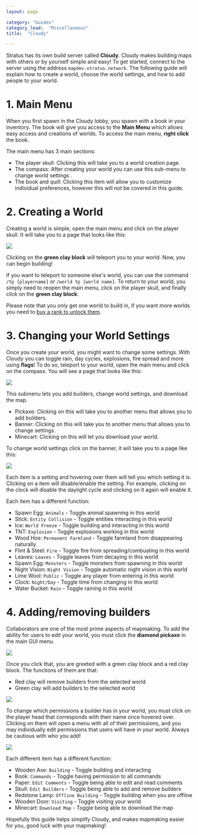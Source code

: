 ```yaml
---
layout: page

category: "Guides"
category_lead:  "Miscellaneous"
title:  "Cloudy"

---
```


Stratus has its own build server called **Cloudy**. Cloudy makes building maps with others or by yourself simple and easy! To get started, connect to the server using the address `mapdev.stratus.network`. The following guide will explain how to create a world, choose the world settings, and how to add people to your world.

# 1. Main Menu

When you first spawn in the Cloudy lobby, you spawn with a book in your inventory. The book will give you access to the **Main Menu** which allows easy access and creations of worlds. To access the main menu, **right click** the book. 
 
The main menu has 3 main sections:
 
- The player skull: Clicking this will take you to a world creation page.
- The compass: After creating your world you can use this sub-menu to change world settings .
- The book and quill: Clicking this item will allow you to customize individual preferences, however this will not be covered in this guide.

# 2. Creating a World

Creating a world is simple, open the main menu and click on the player skull. It will take you to a page that looks like this:

<img src="http://i.imgur.com/BeDdHJi.png"/>

Clicking on the **green clay block** will teleport you to your world. Now, you can begin building!
 
If you want to teleport to someone else's world, you can use the command `/tp [playername]` or `/world tp [world name]`. To return to your world, you simply need to reopen the main menu, click on the player skull, and finally click on the **green clay block**.

Please note that you only get one world to build in, if you want more worlds you need to [buy a rank to unlock them](https://stratusnetwork.buycraft.net/).

# 3. Changing your World Settings

Once you create your world, you might want to change some settings. With Cloudy you can toggle rain, day cycles, explosions, fire spread and more using **flags**! To do so, teleport to your world, open the main menu and click on the compass. You will see a page that looks like this:

<img src="http://i.imgur.com/oLAuRVr.png"/>

This submenu lets you add builders, change world settings, and download the map.

- Pickaxe: Clicking on this will take you to another menu that allows you to add builders.
- Banner: Clicking on this will take you to another menu that allows you to change settings.
- Minecart: Clicking on this will let you download your world.
 
To change world settings click on the banner, it will take you to a page like this:

<img src="http://i.imgur.com/bJLiIt5.png"/>

Each item is a setting and hovering over them will tell you which setting it is. Clicking on a item will disable/enable the setting. For example, clicking on the clock will disable the daylight cycle and clicking on it again will enable it.

Each item has a different function:
- Spawn Egg: `Animals` - Toggle animal spawning in this world
- Stick: `Entity Collision` - Toggle entities interacting in this world
- Ice: `World Freeze` - Toggle building and interacting in this world
- TNT: `Explosion` - Toggle explosions working in this world
- Wood Hoe: `Permanent Farmland` - Toggle farmland from disappearing naturally
- Flint & Steel: `Fire` - Toggle fire from spreading/combusting in this world
- Leaves: `Leaves` - Toggle leaves from decaying in this world
- Spawn Egg: `Monsters` - Toggle monsters from spawning in this world
- Night Vision: `Night Vision` - Toggle automatic night vision in this world
- Lime Wool: `Public` - Toggle any player from entering in this world
- Clock: `Night/Day` - Toggle time from changing in this world
- Water Bucket: `Rain` - Toggle raining in this world

# 4. Adding/removing builders

Collaborators are one of the most prime aspects of mapmaking. To add the ability for users to edit your world, you must click the **diamond pickaxe** in the main GUI menu.

<img src="http://i.imgur.com/9ztA24j.png?1"/>

Once you click that, you are greeted with a green clay block and a red clay block. The functions of them are that:
- Red clay will remove builders from the selected world
- Green clay will add builders to the selected world

<img src="http://i.imgur.com/qYiowbk.png?1"/>

To change which permissions a builder has in your world, you must click on the player head that corresponds with their name once hovered over. Clicking on them will open a menu with all of their permissions, and you may individually edit permissions that users will have in your world. Always be cautious with who you add!

<img src="http://i.imgur.com/MGFqG5O.png?1"/>

Each different item has a different function:
- Wooden Axe: `Building` - Toggle building and interacting
- Book: `Commands` - Toggle having permission to all commands
- Paper: `Edit Comments` - Toggle being able to edit and read comments
- Skull: `Edit Builders` - Toggle being able to add and remove builders
- Redstone Lamp: `Offline Building` - Toggle building when you are offline
- Wooden Door: `Visiting` - Toggle visiting your world
- Minecart: `Download Map` - Toggle being able to download the map
 
Hopefully this guide helps simplify Cloudy, and makes mapmaking easier for you, good luck with your mapmaking!



